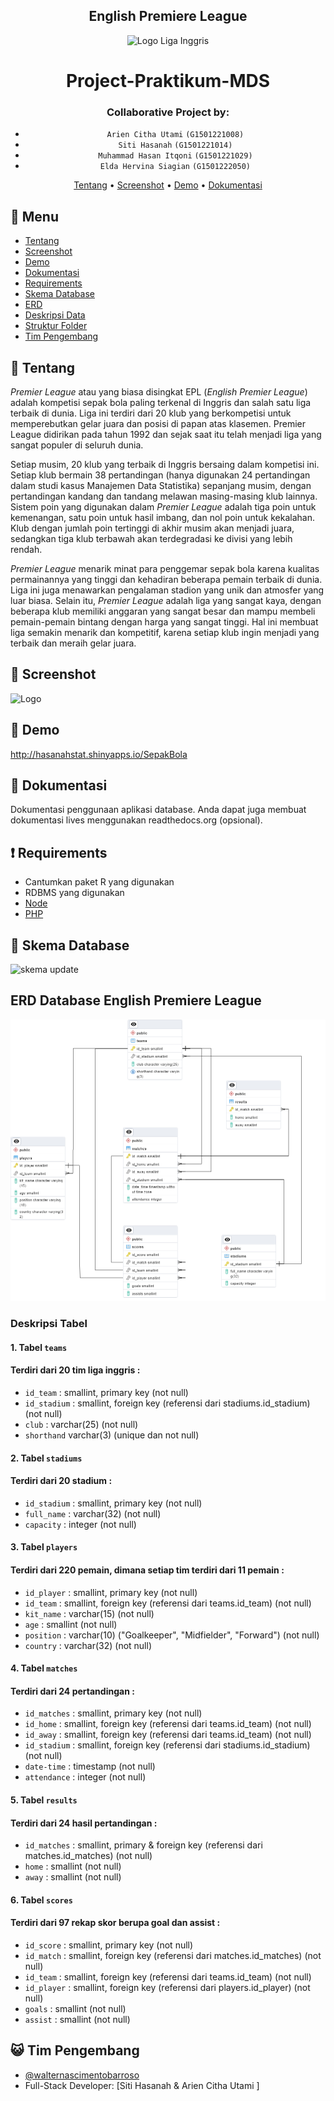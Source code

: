 <div align="center">

## English Premiere League
![Logo Liga Inggris](https://img1.cgtrader.com/items/2993191/16987f1126/english-premier-league-logo-3d-model-obj-fbx-ma-stl-ztl.jpg)

# Project-Praktikum-MDS
  
### Collaborative Project by:
- `Arien Citha Utami` `(G1501221008)`
- `Siti Hasanah` `(G1501221014)`
- `Muhammad Hasan Itqoni` `(G1501221029)`
- `Elda Hervina Siagian` `(G1501222050)` 

[Tentang](#scroll-overview)
•
[Screenshot](#rice_scene-screenshot)
•
[Demo](#dvd-demo)
•
[Dokumentasi](#blue_book-documentation)

</div>

## :bookmark_tabs: Menu

- [Tentang](#scroll-overview)
- [Screenshot](#rice_scene-screenshot)
- [Demo](#dvd-demo)
- [Dokumentasi](#blue_book-documentation)
- [Requirements](#exclamation-requirements)
- [Skema Database](#floppy_disk-skema-database)
- [ERD](#rotating_light-erd)
- [Deskripsi Data](#heavy_check_mark-deskripsi-data)
- [Struktur Folder](#open_file_folder-stuktur-folder)
- [Tim Pengembang](#smiley_cat-tim-pengembang)

## :scroll: Tentang

*Premier League* atau yang biasa disingkat EPL (*English Premier League*) adalah kompetisi sepak bola paling terkenal di Inggris dan salah satu liga terbaik di dunia. Liga ini terdiri dari 20 klub yang berkompetisi untuk memperebutkan gelar juara dan posisi di papan atas klasemen. Premier League didirikan pada tahun 1992 dan sejak saat itu telah menjadi liga yang sangat populer di seluruh dunia. 

Setiap musim, 20 klub yang terbaik di Inggris bersaing dalam kompetisi ini. Setiap klub bermain 38 pertandingan (hanya digunakan 24 pertandingan dalam studi kasus Manajemen Data Statistika) sepanjang musim, dengan pertandingan kandang dan tandang melawan masing-masing klub lainnya. Sistem poin yang digunakan dalam *Premier League* adalah tiga poin untuk kemenangan, satu poin untuk hasil imbang, dan nol poin untuk kekalahan. Klub dengan jumlah poin tertinggi di akhir musim akan menjadi juara, sedangkan tiga klub terbawah akan terdegradasi ke divisi yang lebih rendah. 

*Premier League* menarik minat para penggemar sepak bola karena kualitas permainannya yang tinggi dan kehadiran beberapa pemain terbaik di dunia. Liga ini juga menawarkan pengalaman stadion yang unik dan atmosfer yang luar biasa. Selain itu, *Premier League* adalah liga yang sangat kaya, dengan beberapa klub memiliki anggaran yang sangat besar dan mampu membeli pemain-pemain bintang dengan harga yang sangat tinggi. Hal ini membuat liga semakin menarik dan kompetitif, karena setiap klub ingin menjadi yang terbaik dan meraih gelar juara.


## :rice_scene: Screenshot

![Logo](https://via.placeholder.com/750x500)

## :dvd: Demo

http://hasanahstat.shinyapps.io/SepakBola

## :blue_book: Dokumentasi 

Dokumentasi penggunaan aplikasi database. Anda dapat juga membuat dokumentasi lives menggunakan readthedocs.org (opsional).

## :exclamation: Requirements

- Cantumkan paket R yang digunakan
- RDBMS yang digunakan
- [Node](https://nodejs.org/en/download/)
- [PHP](https://php.net/)

## :floppy_disk: Skema Database

<img width="242" alt="skema update" src="https://user-images.githubusercontent.com/111562803/223139863-0f7b7950-6586-49aa-9e6c-5c756d2a0375.png">


## ERD Database English Premiere League
![ERD Database Liga Inggris](https://github.com/Kelompok4MDS/Project-Praktikum-MDS/blob/main/ERD%20Liga%20Inggris.png?raw=true "ERD DatabaseLiga Inggris")


### Deskripsi Tabel
#### 1. Tabel `teams`
#### Terdiri dari 20 tim liga inggris :
- `id_team` : smallint, primary key (not null)
- `id_stadium` : smallint, foreign key (referensi dari stadiums.id_stadium) (not null)
- `club` : varchar(25) (not null)
- `shorthand` varchar(3) (unique dan not null)

#### 2. Tabel `stadiums`
#### Terdiri dari 20 stadium :
- `id_stadium` : smallint, primary key (not null)
- `full_name` : varchar(32) (not null)
- `capacity` : integer (not null)

#### 3. Tabel `players`
#### Terdiri dari 220 pemain, dimana setiap tim terdiri dari 11 pemain :
- `id_player` : smallint, primary key (not null)
- `id_team` : smallint, foreign key (referensi dari teams.id_team) (not null)
- `kit_name` : varchar(15) (not null)
- `age` : smallint (not null)
- `position` : varchar(10) ("Goalkeeper", "Midfielder", "Forward") (not null)
- `country` : varchar(32) (not null)

#### 4. Tabel `matches`
#### Terdiri dari 24 pertandingan :
- `id_matches` : smallint, primary key (not null)
- `id_home` : smallint, foreign key (referensi dari teams.id_team) (not null)
- `id_away` : smallint, foreign key (referensi dari teams.id_team) (not null)
- `id_stadium` : smallint, foreign key (referensi dari stadiums.id_stadium) (not null)
- `date-time` : timestamp (not null)
- `attendance` : integer (not null)

#### 5. Tabel `results`
#### Terdiri dari 24 hasil pertandingan :
- `id_matches` : smallint, primary & foreign key (referensi dari matches.id_matches) (not null)
- `home` : smallint (not null)
- `away` : smallint (not null)

#### 6. Tabel `scores`
#### Terdiri dari 97 rekap skor berupa goal dan assist :
- `id_score` : smallint, primary key (not null)
- `id_match` : smallint, foreign key (referensi dari matches.id_matches) (not null)
- `id_team` : smallint, foreign key (referensi dari teams.id_team) (not null)
- `id_player` : smallint, foreign key (referensi dari players.id_player) (not null)
- `goals` : smallint (not null)
- `assist` : smallint (not null)



## :smiley_cat: Tim Pengembang

- [@walternascimentobarroso](https://walternascimentobarroso.github.io/)
- Full-Stack Developer: [Siti Hasanah & Arien Citha Utami ]

